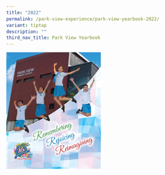 ```yaml
---
title: "2022"
permalink: /park-view-experience/park-view-yearbook-2022/
variant: tiptap
description: ""
third_nav_title: Park View Yearbook
---
```

<a class="isomer-image-wrapper" href="https://go.gov.sg/pvps-2022-yearbook"><img style="width: 50%;" height="auto" width="100%" alt="" src="/images/pages%20from%20park%20view%20primary%20school%20photo%2005.jpg"></a>
<p></p>